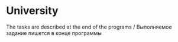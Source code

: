 # University
The tasks are described at the end of the programs / Выполняемое задание пишется в конце программы
